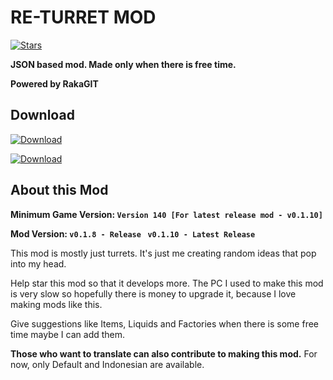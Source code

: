 # RE-TURRET MOD

[![Stars](https://img.shields.io/github/stars/RakaGIT/ReTurret?l&style=for-the-badge&logo=github&logoColor=4dbbff&color=3db5ff&label=MOD%20STAR)]()

****JSON based mod. Made only when there is free time.****

**Powered by RakaGIT**

## Download

[![Download](https://img.shields.io/github/v/release/RakaGIT/ReTurret?color=00aeff&include_prereleases&label=DOWNLOAD%20LATEST%20RELEASE&logo=github&logoColor=00bbff&style=for-the-badge)](https://github.com/RakaGIT/ReTurret/releases)

[![Download](https://img.shields.io/badge/DOWNLOAD%20LATEST%20CODE-v0.1.10--ALPHA-f5e342?style=for-the-badge&logo=github&logoColor=f5e342)](https://github.com/RakaGIT/ReTurret/archive/refs/heads/main.zip)

## About this Mod

****Minimum Game Version:
`Version 140 [For latest release mod - v0.1.10]`****

****Mod Version:
`v0.1.8 - Release `
`v0.1.10 - Latest Release`****

This mod is mostly just turrets. It's just me creating random ideas that pop into my head.

Help star this mod so that it develops more.
The PC I used to make this mod is very slow so hopefully there is money to upgrade it, because I love making mods like this.

Give suggestions like Items, Liquids and Factories when there is some free time maybe I can add them.

****Those who want to translate can also contribute to making this mod.****
For now, only Default and Indonesian are available.
